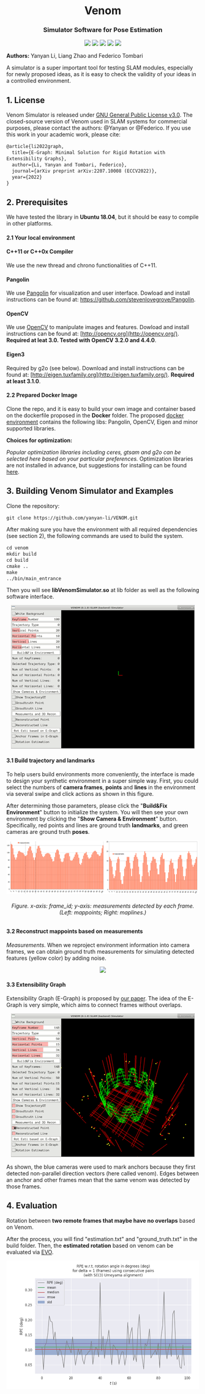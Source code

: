 <h1 align="center">
  Venom
</h1> 
<h3 align="center">
 Simulator Software for Pose Estimation
</h3>
<p align="center">
  <a href="https://eccv2022.ecva.net"><img src="https://img.shields.io/badge/ECCV-2022-4b44ce.svg"></a>
  <a href="https://arxiv.org/pdf/2207.10008.pdf"><img src="http://img.shields.io/badge/Paper-PDF-red.svg"></a>
  <a href="https://TORELEASE"><img src="https://img.shields.io/badge/Video-YouTube-green.svg"></a>
  <a href="https://github.com/yanyan-li/VENOM/blob/master/LICENSE">
    <img src="https://img.shields.io/badge/License-GPL%20v3-blue.svg"></a>
    <a href="https://github.com/yanyan-li/VENOM/blob/master/version.md"><img src="https://img.shields.io/badge/Version-0.1.0-green.svg"></a>
</p>

**Authors:** Yanyan Li, Liang Zhao and Federico Tombari

A simulator is a super important tool for testing SLAM modules, especially for newly proposed ideas, as it is easy to check the validity of your ideas in a controlled environment. 

## 1. License

Venom Simulator is released under [GNU General Public License v3.0](https://github.com/yanyan-li/VENOM/blob/master/LICENSE). The closed-source version of Venom used in SLAM systems for commercial purposes, please contact the authors: @Yanyan or @Federico. If you use this work in your academic work, please cite: 

```
@article{li2022graph,
  title={E-Graph: Minimal Solution for Rigid Rotation with Extensibility Graphs},
  author={Li, Yanyan and Tombari, Federico},
  journal={arXiv preprint arXiv:2207.10008 (ECCV2022)},
  year={2022}
}
```

## 2. Prerequisites 

We have tested the library in **Ubuntu 18.04**, but it should be easy to compile in other platforms.

#### 2.1 Your local environment

#### C++11 or C++0x Compiler

We use the new thread and chrono functionalities of C++11.

#### Pangolin

We use [Pangolin](https://github.com/stevenlovegrove/Pangolin) for visualization and user interface. Dowload and install instructions can be found at: https://github.com/stevenlovegrove/Pangolin.

#### OpenCV

We use [OpenCV](http://opencv.org/) to manipulate images and features. Dowload and install instructions can be found at: [http://opencv.org](http://opencv.org/). **Required at leat 3.0. Tested with OpenCV 3.2.0 and 4.4.0**.

#### Eigen3

Required by g2o (see below). Download and install instructions can be found at: [http://eigen.tuxfamily.org](http://eigen.tuxfamily.org/). **Required at least 3.1.0**.

#### 2.2 Prepared Docker Image 

Clone the repo, and it is easy to build your own image and container based on the dockerfile proposed in the **Docker** folder. The proposed [docker environment](Docker/readme.md) contains the following  libs: Pangolin, OpenCV, Eigen and minor supported libraries.   

**Choices for optimization:**

*Popular optimization libraries including ceres, gtsam and g2o can be selected here based on your particular preferences.* 
Optimization libraries are not installed in advance, but suggestions for installing can be found  [here](thirdparty/readme.md).

## 3. Building Venom Simulator and Examples 

Clone the repository:

```
git clone https://github.com/yanyan-li/VENOM.git
```

After making sure you have the environment with all required dependencies (see section 2), the following commands are used to build the system.

```
cd venom
mkdir build
cd build 
cmake ..
make
../bin/main_entrance 
```

Then you will see **libVenomSimulator.so** at lib folder as well as the following software interface.

<div align ="center">
	<img src="images/interface.gif">
</div>

#### 3.1 Build trajectory and landmarks

To help users build environments more conveniently, the interface is made to design your synthetic environment in a super simple way. First, you could select the numbers of **camera frames**, **points** and **lines** in the environment via several swipe and click actions as shown in this figure.  

After determining those parameters, please click the "**Build&Fix Environment**" button to initialize the system. You will then see your own environment by clicking the "**Show Camera & Environment**" button. Specifically, red points and lines are ground truth **landmarks**, and green cameras are ground truth **poses**.

![line-point-meas](images/line-point-meas.png)

<h6 align="center">
Figure. x-axis: frame_id; y-axis: measurements detected by each frame. (Left: mappoints; Right: maplines.)
</h6> 

#### 3.2 Reconstruct mappoints based on measurements

*Measurements*.  When we reproject environment information into camera frames, we can obtain ground truth measurements for simulating detected features (yellow color) by adding noise.

<div align ="center">
	<img src="images/recon.gif">
</div>

#### 3.3  Extensibility Graph 

Extensibility Graph (E-Graph) is proposed by [our paper](https://arxiv.org/pdf/2207.10008.pdf). The idea of the E-Graph is very simple, which aims to connect frames without overlaps. 

<div align ="center">
	<img src="images/venom.gif">
</div>

As shown, the blue cameras were used to mark anchors because they first detected non-parallel direction vectors (here called venom). Edges between an anchor and other frames mean that the same venom was detected by those frames.

## 4. Evaluation 

Rotation between **two remote frames that maybe have no overlaps** based on Venom.

After the process, you will find "estimation.txt" and "ground_truth.txt" in the build folder. Then, the **estimated rotation** based on venom can be evaluated via [EVO](https://github.com/MichaelGrupp/evo).

<div align ="center">
	<img src="images/rot_rpe.png">
</div>






